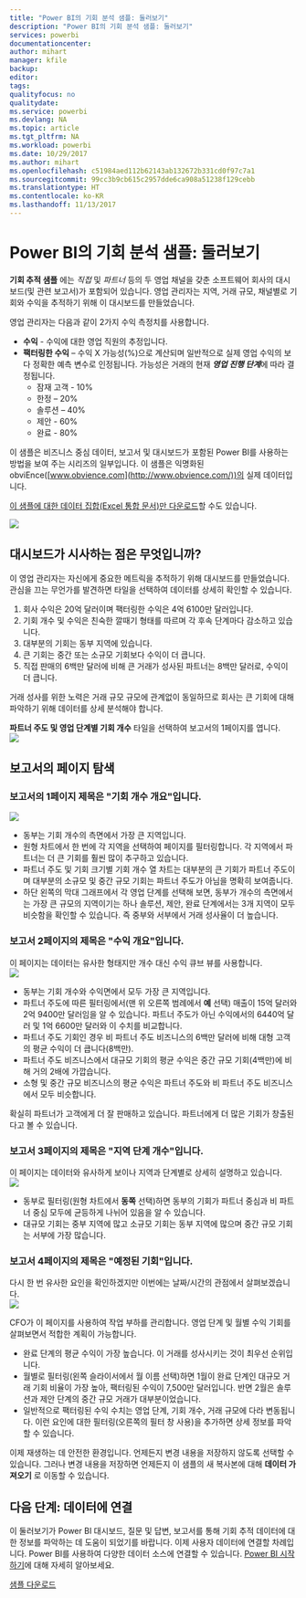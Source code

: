 ```yaml
---
title: "Power BI의 기회 분석 샘플: 둘러보기"
description: "Power BI의 기회 분석 샘플: 둘러보기"
services: powerbi
documentationcenter: 
author: mihart
manager: kfile
backup: 
editor: 
tags: 
qualityfocus: no
qualitydate: 
ms.service: powerbi
ms.devlang: NA
ms.topic: article
ms.tgt_pltfrm: NA
ms.workload: powerbi
ms.date: 10/29/2017
ms.author: mihart
ms.openlocfilehash: c51984aed112b62143ab132672b331cd0f97c7a1
ms.sourcegitcommit: 99cc3b9cb615c2957dde6ca908a51238f129cebb
ms.translationtype: HT
ms.contentlocale: ko-KR
ms.lasthandoff: 11/13/2017
---
```

# <a name="opportunity-analysis-sample-for-power-bi-take-a-tour"></a>Power BI의 기회 분석 샘플: 둘러보기
**기회 추적 샘플** 에는 *직접* 및 *파트너* 등의 두 영업 채널을 갖춘 소프트웨어 회사의 대시보드(및 관련 보고서)가 포함되어 있습니다. 영업 관리자는 지역, 거래 규모, 채널별로 기회와 수익을 추적하기 위해 이 대시보드를 만들었습니다.

영업 관리자는 다음과 같이 2가지 수익 측정치를 사용합니다.

* **수익** - 수익에 대한 영업 직원의 추정입니다.
* **팩터링한 수익** – 수익 X 가능성(%)으로 계산되며 일반적으로 실제 영업 수익의 보다 정확한 예측 변수로 인정됩니다. 가능성은 거래의 현재 ***영업 진행 단계***에 따라 결정됩니다.
  * 잠재 고객 - 10%  
  * 한정 – 20%  
  * 솔루션 – 40%  
  * 제안 - 60%  
  * 완료 - 80%

이 샘플은 비즈니스 중심 데이터, 보고서 및 대시보드가 포함된 Power BI를 사용하는 방법을 보여 주는 시리즈의 일부입니다. 이 샘플은 익명화된 obviEnce([www.obvience.com](http://www.obvience.com/))의 실제 데이터입니다.

[이 샘플에 대한 데이터 집합(Excel 통합 문서)만 다운로드](http://go.microsoft.com/fwlink/?LinkId=529782)할 수도 있습니다.  

![](media/sample-opportunity-analysis/opportunity1.png)

## <a name="what-is-our-dashboard-telling-us"></a>대시보드가 시사하는 점은 무엇입니까?
이 영업 관리자는 자신에게 중요한 메트릭을 추적하기 위해 대시보드를 만들었습니다. 관심을 끄는 무언가를 발견하면 타일을 선택하여 데이터를 상세히 확인할 수 있습니다.

1. 회사 수익은 20억 달러이며 팩터링한 수익은 4억 6100만 달러입니다.
2. 기회 개수 및 수익은 친숙한 깔때기 형태를 따르며 각 후속 단계마다 감소하고 있습니다.
3. 대부분의 기회는 동부 지역에 있습니다. 
4. 큰 기회는 중간 또는 소규모 기회보다 수익이 더 큽니다.
5. 직접 판매의 6백만 달러에 비해 큰 거래가 성사된 파트너는 8백만 달러로, 수익이 더 큽니다. 

거래 성사를 위한 노력은 거래 규모  규모에 관계없이 동일하므로 회사는 큰 기회에 대해 파악하기 위해 데이터를 상세 분석해야 합니다. 

**파트너 주도 및 영업 단계별 기회 개수** 타일을 선택하여 보고서의 1페이지를 엽니다.  
![](media/sample-opportunity-analysis/opportunity2.png)

## <a name="explore-the-pages-in-the-report"></a>보고서의 페이지 탐색
### <a name="page-1-of-our-report-is-titled-opportunity-count-overview"></a>보고서의 1페이지 제목은 "기회 개수 개요"입니다.
![](media/sample-opportunity-analysis/opportunity3.png)

* 동부는 기회 개수의 측면에서 가장 큰 지역입니다.  
* 원형 차트에서 한 번에 각 지역을 선택하여 페이지를 필터링합니다. 각 지역에서 파트너는 더 큰 기회를 훨씬 많이 추구하고 있습니다.   
* 파트너 주도 및 기회 크기별 기회 개수 열 차트는 대부분의 큰 기회가 파트너 주도이며 대부분의 소규모 및 중간 규모 기회는 파트너 주도가 아님을 명확히 보여줍니다. 
* 하단 왼쪽의 막대 그래프에서 각 영업 단계를 선택해 보면, 동부가 개수의 측면에서는 가장 큰 규모의 지역이기는 하나 솔루션, 제안, 완료 단계에서는 3개 지역이 모두 비슷함을 확인할 수 있습니다. 즉 중부와 서부에서 거래 성사율이 더 높습니다. 

### <a name="page-2-of-our-report-is-titled-revenue-overview"></a>보고서 2페이지의 제목은 "수익 개요"입니다.
이 페이지는 데이터는 유사한 형태지만 개수 대신 수익 큐브 뷰를 사용합니다.  
![](media/sample-opportunity-analysis/opportunity4.png)

* 동부는 기회 개수와 수익면에서 모두 가장 큰 지역입니다.  
* 파트너 주도에 따른 필터링에서(맨 위 오른쪽 범례에서 **예** 선택) 매출이  15억 달러와 2억 9400만 달러임을 알 수 있습니다. 파트너 주도가 아닌 수익에서의 6440억 달러 및 1억 6600만 달러와 이 수치를 비교합니다.  
* 파트너 주도 기회인 경우 비 파트너 주도 비즈니스의 6백만 달러에 비해 대형 고객의 평균 수익이 더 큽니다(8백만).  
* 파트너 주도 비즈니스에서 대규모 기회의 평균 수익은 중간 규모 기회(4백만)에 비해 거의 2배에 가깝습니다.  
* 소형 및 중간 규모 비즈니스의 평균 수익은 파트너 주도와 비 파트너 주도 비즈니스에서 모두 비슷합니다.   

확실히 파트너가 고객에게 더 잘 판매하고 있습니다.  파트너에게 더 많은 기회가 창출된다고 볼 수 있습니다.

### <a name="page-3-of-our-report-is-titled-region-stage-counts"></a>보고서 3페이지의 제목은 "지역 단계 개수"입니다.
이 페이지는 데이터와 유사하게 보이나 지역과 단계별로 상세히 설명하고 있습니다.  
![](media/sample-opportunity-analysis/opportunity5.png)

* 동부로 필터링(원형 차트에서 **동쪽** 선택)하면 동부의 기회가 파트너 중심과 비 파트너 중심 모두에 균등하게 나뉘어 있음을 알 수 있습니다. 
* 대규모 기회는 중부 지역에 많고 소규모 기회는 동부 지역에 많으며 중간 규모 기회는 서부에 가장 많습니다. 

### <a name="page-4-of-our-report-is-titled-upcoming-opportunities"></a>보고서 4페이지의 제목은 "예정된 기회"입니다.
다시 한 번 유사한 요인을 확인하겠지만 이번에는 날짜/시간의 관점에서 살펴보겠습니다.  
![](media/sample-opportunity-analysis/opportunity6.png)

CFO가 이 페이지를 사용하여 작업 부하를 관리합니다. 영업 단계 및 월별 수익 기회를 살펴보면서 적합한 계획이 가능합니다.

* 완료 단계의 평균 수익이 가장 높습니다. 이 거래를 성사시키는 것이 최우선 순위입니다.
* 월별로 필터링(왼쪽 슬라이서에서 월 이름 선택)하면 1월이 완료 단계인 대규모 거래 기회 비율이 가장 높아, 팩터링된 수익이 7,500만 달러입니다. 반면 2월은 솔루션과 제안 단계의 중간 규모 거래가 대부분이었습니다.
* 일반적으로 팩터링된 수익 수치는 영업 단계, 기회 개수, 거래 규모에 다라 변동됩니다. 이런 요인에 대한 필터링(오른쪽의 필터 창 사용)을 추가하면 상세 정보를 파악할 수 있습니다.

이제 재생하는 데 안전한 환경입니다. 언제든지 변경 내용을 저장하지 않도록 선택할 수 있습니다. 그러나 변경 내용을 저장하면 언제든지 이 샘플의 새 복사본에 대해 **데이터 가져오기** 로 이동할 수 있습니다.

## <a name="next-steps-connect-to-your-data"></a>다음 단계: 데이터에 연결
이 둘러보기가 Power BI 대시보드, 질문 및 답변, 보고서를 통해 기회 추적 데이터에 대한 정보를 파악하는 데 도움이 되었기를 바랍니다. 이제 사용자 데이터에 연결할 차례입니다. Power BI를 사용하여 다양한 데이터 소스에 연결할 수 있습니다. [Power BI 시작하기](service-get-started.md)에 대해 자세히 알아보세요.

[샘플 다운로드](sample-datasets.md)  

